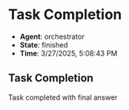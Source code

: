 # Task Completion

- **Agent**: orchestrator
- **State**: finished
- **Time**: 3/27/2025, 5:08:43 PM

## Task Completion

Task completed with final answer

